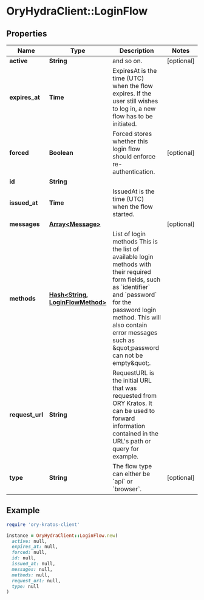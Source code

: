 # OryHydraClient::LoginFlow

## Properties

| Name | Type | Description | Notes |
| ---- | ---- | ----------- | ----- |
| **active** | **String** | and so on. | [optional] |
| **expires_at** | **Time** | ExpiresAt is the time (UTC) when the flow expires. If the user still wishes to log in, a new flow has to be initiated. |  |
| **forced** | **Boolean** | Forced stores whether this login flow should enforce re-authentication. | [optional] |
| **id** | **String** |  |  |
| **issued_at** | **Time** | IssuedAt is the time (UTC) when the flow started. |  |
| **messages** | [**Array&lt;Message&gt;**](Message.md) |  | [optional] |
| **methods** | [**Hash&lt;String, LoginFlowMethod&gt;**](LoginFlowMethod.md) | List of login methods  This is the list of available login methods with their required form fields, such as &#x60;identifier&#x60; and &#x60;password&#x60; for the password login method. This will also contain error messages such as \&quot;password can not be empty\&quot;. |  |
| **request_url** | **String** | RequestURL is the initial URL that was requested from ORY Kratos. It can be used to forward information contained in the URL&#39;s path or query for example. |  |
| **type** | **String** | The flow type can either be &#x60;api&#x60; or &#x60;browser&#x60;. | [optional] |

## Example

```ruby
require 'ory-kratos-client'

instance = OryHydraClient::LoginFlow.new(
  active: null,
  expires_at: null,
  forced: null,
  id: null,
  issued_at: null,
  messages: null,
  methods: null,
  request_url: null,
  type: null
)
```

